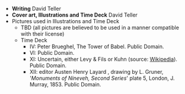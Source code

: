* **Writing** David Teller
* **Cover art, Illustrations and Time Deck** David Teller
* Pictures used in Illustrations and Time Deck
  * TBD \(all pictures are believed to be used in a manner compatible with their license\)
  * Time Deck
    * IV: Peter Brueghel, The Tower of Babel. Public Domain.
    * VI: Public Domain.
    * XI: Uncertain, either Levy & Fils or Kuhn \(source: [Wikipedia](https://en.wikipedia.org/wiki/File:Train_wreck_at_Montparnasse_1895.jpg#filelinks)\). Public Domain.
    * XII: editor Austen Henry Layard , drawing by L. Gruner, '_Monuments of Nineveh, Second Series_' plate 5, London, J. Murray, 1853. Public Domain.



